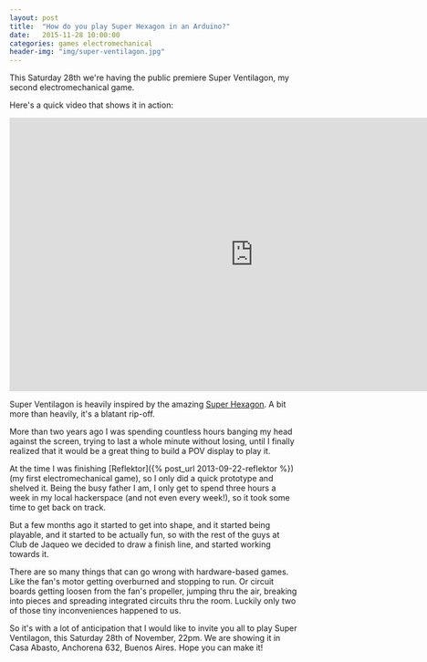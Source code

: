 ```yaml
---
layout: post
title:  "How do you play Super Hexagon in an Arduino?"
date:   2015-11-28 10:00:00
categories: games electromechanical
header-img: "img/super-ventilagon.jpg"
---
```

This Saturday 28th we're having the public premiere Super Ventilagon, my second electromechanical game.

Here's a quick video that shows it in action:

<iframe width="853" height="480" src="https://www.youtube.com/embed/NlVo3YanlqQ?rel=0&amp;showinfo=0" frameborder="0" allowfullscreen> </iframe>

Super Ventilagon is heavily inspired by the amazing [Super Hexagon](http://superhexagon.com/). A bit more than heavily, it's a blatant rip-off.

More than two years ago I was spending countless hours banging my head against the screen, trying to last a whole minute without losing, until I finally realized that it would be a great thing to build a POV display to play it.

At the time I was finishing [Reflektor]({% post_url 2013-09-22-reflektor %}) (my first electromechanical game), so I only did a quick prototype and shelved it. Being the busy father I am, I only get to spend three hours a week in my local hackerspace (and not even every week!), so it took some time to get back on track.

But a few months ago it started to get into shape, and it started being playable, and it started to be actually fun, so with the rest of the guys at Club de Jaqueo we decided to draw a finish line, and started working towards it.

There are so many things that can go wrong with hardware-based games. Like the fan's motor getting overburned and stopping to run. Or circuit boards getting loosen from the fan's propeller, jumping thru the air, breaking into pieces and spreading integrated circuits thru the room. Luckily only two of those tiny inconveniences happened to us.

So it's with a lot of anticipation that I would like to invite you all to play Super Ventilagon, this Saturday 28th of November, 22pm. We are showing it in Casa Abasto, Anchorena 632, Buenos Aires. Hope you can make it!
